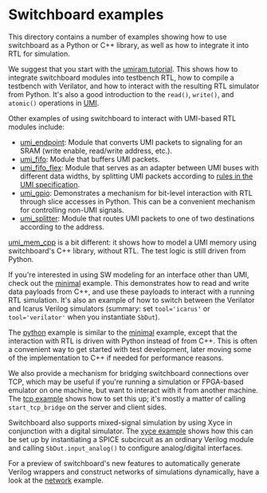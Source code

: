 # Switchboard examples

This directory contains a number of examples showing how to use switchboard as a Python or C++ library, as well as how to integrate it into RTL for simulation.

We suggest that you start with the [umiram tutorial](umiram).  This shows how to integrate switchboard modules into testbench RTL, how to compile a testbench with Verilator, and how to interact with the resulting RTL simulator from Python.  It's also a good introduction to the `read()`, `write()`, and `atomic()` operations in [UMI](https://github.com/zeroasiccorp/umi).

Other examples of using switchboard to interact with UMI-based RTL modules include:
* [umi_endpoint](umi_endpoint): Module that converts UMI packets to signaling for an SRAM (write enable, read/write address, etc.).
* [umi_fifo](umi_fifo): Module that buffers UMI packets.
* [umi_fifo_flex](umi_fifo_flex): Module that serves as an adapter between UMI buses with different data widths, by splitting UMI packets according to [rules in the UMI specification](https://github.com/zeroasiccorp/umi#411-splitting-rules).
* [umi_gpio](umi_gpio): Demonstrates a mechanism for bit-level interaction with RTL through slice accesses in Python.  This can be a convenient mechanism for controlling non-UMI signals.
* [umi_splitter](umi_splitter): Module that routes UMI packets to one of two destinations according to the address.

[umi_mem_cpp](umi_mem_cpp) is a bit different: it shows how to model a UMI memory using switchboard's C++ library, without RTL.  The test logic is still driven from Python.

If you're interested in using SW modeling for an interface other than UMI, check out the [minimal](minimal) example.  This demonstrates how to read and write data payloads from C++, and use these payloads to interact with a running RTL simulation.  It's also an example of how to switch between the Verilator and Icarus Verilog simulators (summary: set `tool='icarus'` or `tool='verilator'` when you instantiate `SbDut`).

The [python](python) example is similar to the [minimal](minimal) example, except that the interaction with RTL is driven with Python instead of from C++.  This is often a convenient way to get started with test development, later moving some of the implementation to C++ if needed for performance reasons.

We also provide a mechanism for bridging switchboard connections over TCP, which may be useful if you're running a simulation or FPGA-based emulator on one machine, but want to interact with it from another machine.  The [tcp example](tcp) shows how to set this up; it's mostly a matter of calling `start_tcp_bridge` on the server and client sides.

Switchboard also supports mixed-signal simulation by using Xyce in conjunction with a digital simulator.  The [xyce example](xyce) shows how this can be set up by instantiating a SPICE subcircuit as an ordinary Verilog module and calling `SbDut.input_analog()` to configure analog/digital interfaces.

For a preview of switchboard's new features to automatically generate Verilog wrappers and construct networks of simulations dynamically, have a look at the [network](network) example.
